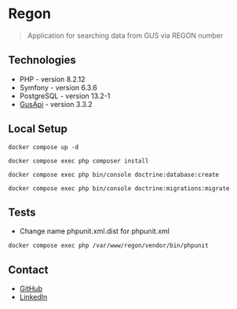 # Regon
> Application for searching data from GUS via REGON number

## Technologies
* PHP - version 8.2.12
* Symfony - version 6.3.6
* PostgreSQL - version 13.2-1
* [GusApi](https://github.com/johnzuk/GusApi/) - version 3.3.2

## Local Setup
```
docker compose up -d
```
```
docker compose exec php composer install
```
```
docker compose exec php bin/console doctrine:database:create
```
```
docker compose exec php bin/console doctrine:migrations:migrate
```
## Tests

* Change name phpunit.xml.dist for phpunit.xml

```
docker compose exec php /var/www/regon/vendor/bin/phpunit
```

## Contact
* [GitHub](https://github.com/JakubSzczerba) 
* [LinkedIn](https://www.linkedin.com/in/jakub-szczerba-3492751b4/)